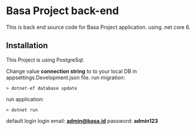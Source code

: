 # Basa Project back-end

This is back end source code for Basa Project application. using .net core 6.

## Installation

This Project is using PostgreSql.

Change value **connection string** to to your local DB in appsettings.Development.json file.
run migration:

    > dotnet-ef database update

run application:

    > dotnet run

default login login
email: **admin@basa.id**
password: **admin123**
